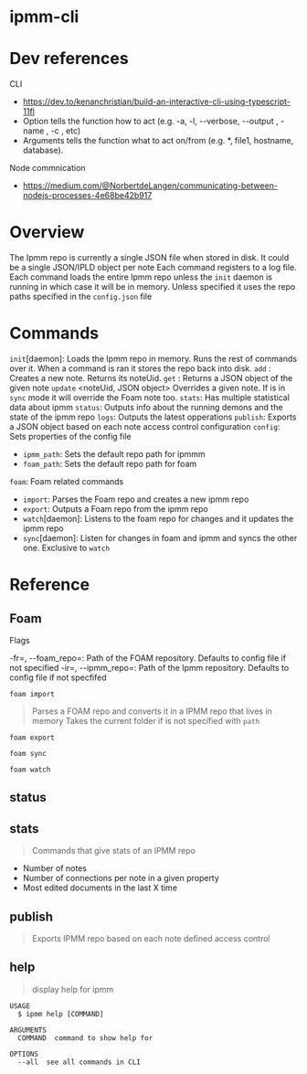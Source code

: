 # ipmm-cli

# Dev references

CLI

- https://dev.to/kenanchristian/build-an-interactive-cli-using-typescript-11fl
- Option tells the function how to act (e.g. -a, -l, --verbose, --output , -name , -c , etc)
- Arguments tells the function what to act on/from (e.g. \*, file1, hostname, database).

Node commnication

- https://medium.com/@NorbertdeLangen/communicating-between-nodejs-processes-4e68be42b917

# Overview

The Ipmm repo is currently a single JSON file when stored in disk. It could be a single JSON/IPLD object per note
Each command registers to a log file.
Each command loads the entire Ipmm repo unless the `init` daemon is running in which case it will be in memory.
Unless specified it uses the repo paths specified in the `config.json` file

# Commands

`init`[daemon]: Loads the Ipmm repo in memory. Runs the rest of commands over it. When a command is ran it stores the repo back into disk.
`add` <notePath>: Creates a new note. Returns its noteUid.
`get` <noteUid>: Returns a JSON object of the given note
`update` <noteUid, JSON object> Overrides a given note. If is in `sync` mode it will override the Foam note too.
`stats`: Has multiple statistical data about ipmm
`status`: Outputs info about the running demons and the state of the ipmm repo
`logs`: Outputs the latest opperations
`publish`: Exports a JSON object based on each note access control configuration
`config`: Sets properties of the config file

- `ipmm_path`: Sets the default repo path for ipmmm
- `foam_path`: Sets the default repo path for foam

`foam`: Foam related commands

- `import`: Parses the Foam repo and creates a new ipmm repo
- `export`: Outputs a Foam repo from the ipmm repo
- `watch`[daemon]: Listens to the foam repo for changes and it updates the ipmm repo
- `sync`[daemon]: Listen for changes in foam and ipmm and syncs the other one. Exclusive to `watch`

# Reference

## Foam

Flags

-fr=<path>, --foam_repo=<path>: Path of the FOAM repository. Defaults to config file if not specified
-ir=<path>, --ipmm_repo=<path>: Path of the Ipmm repository. Defaults to config file if not specfifed

`foam import`

> Parses a FOAM repo and converts it in a IPMM repo that lives in memory
> Takes the current folder if is not specified with `path`

`foam export`

`foam sync`

`foam watch`

## status

## stats

> Commands that give stats of an IPMM repo

- Number of notes
- Number of connections per note in a given property
- Most edited documents in the last X time

## publish

> Exports IPMM repo based on each note defined access control

## help

> display help for ipmm

```
USAGE
  $ ipmm help [COMMAND]

ARGUMENTS
  COMMAND  command to show help for

OPTIONS
  --all  see all commands in CLI
```
